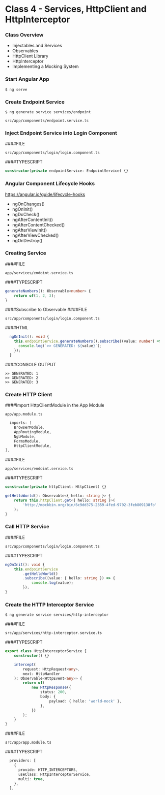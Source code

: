 # Class 4 - Services, HttpClient and HttpInterceptor

### Class Overview
- Injectables and Services
- Observables
- HttpClient Library
- HttpInterceptor
- Implementing a Mocking System

### Start Angular App
```shell
$ ng serve
```

### Create Endpoint Service
```shell
$ ng generate service services/endpoint
```

```shell
src/app/components/endpoint.service.ts
```

### Inject Endpoint Service into Login Component
####FILE
```shell
src/app/components/login/login.component.ts
```
####TYPESCRIPT
```typescript
constructor(private endpointService: EndpointService) {}
```

### Angular Component Lifecycle Hooks
https://angular.io/guide/lifecycle-hooks

- ngOnChanges()
- ngOnInit()
- ngDoCheck()
- ngAfterContentInit()
- ngAfterContentChecked()
- ngAfterViewInit()
- ngAfterViewChecked()
- ngOnDestroy()

### Creating Service
####FILE
```shell
app/services/endoint.service.ts
```
####TYPESCRIPT
```typescript
generateNumbers(): Observable<number> {
    return of(1, 2, 3);
}
```

####Subscribe to Observable
####FILE
```shell
src/app/components/login/login.component.ts
```
####HTML
```typescript
  ngOnInit(): void {
    this.endpointService.generateNumbers().subscribe((value: number) => {
      console.log(`>> GENERATED: ${value}`);
    });
  }
```
####CONSOLE OUTPUT
```shell
>> GENERATED: 1
>> GENERATED: 2
>> GENERATED: 3
```

### Create HTTP Client

####Import HttpClientModule in the App Module
```shell
app/app.module.ts
```
```typescript
  imports: [
    BrowserModule,
    AppRoutingModule,
    NgbModule,
    FormsModule,
    HttpClientModule,
],
```

####FILE
```shell
app/services/endoint.service.ts
```
####TYPESCRIPT
```typescript
constructor(private httpClient: HttpClient) {}
```
```typescript
getHelloWorld(): Observable<{ hello: string }> {
    return this.httpClient.get<{ hello: string }>(
        'http://mockbin.org/bin/6c9dd375-2359-4fed-9702-3feb809138fb'
    );
}
```


### Call HTTP Service

####FILE
```shell
src/app/components/login/login.component.ts
```

####TYPESCRIPT
```typescript
ngOnInit(): void {
    this.endpointService
        .getHelloWorld()
        .subscribe((value: { hello: string }) => {
            console.log(value);
        });
}
```


### Create the HTTP Interceptor Service
```shell
$ ng generate service services/http-interceptor
```

####FILE
```shell
src/app/services/http-interceptor.service.ts
```

####TYPESCRIPT
```typescript
export class HttpInterceptorService {
    constructor() {}

    intercept(
        request: HttpRequest<any>,
        next: HttpHandler
    ): Observable<HttpEvent<any>> {
        return of(
            new HttpResponse({
                status: 200,
                body: {
                    payload: { hello: 'world-mock' },
                },
            })
        );
    }
}
```

####FILE
```shell
src/app/app.module.ts
```

####TYPESCRIPT
```typescript
  providers: [
    {
      provide: HTTP_INTERCEPTORS,
      useClass: HttpInterceptorService,
      multi: true,
    },
  ],
```